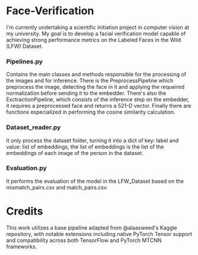 # Face-Verification
I'm currently undertaking a scientific initiation project in computer vision at my university. My goal is to develop a facial verification model capable of achieving strong performance metrics on the Labeled Faces in the Wild (LFW) Dataset.

### Pipelines.py
Contains the main classes and methods responsible for the processing of the images and for inference. There is the PreprocessPipeline which preprocess the image, detecting the face in it and applying the requeired normalization before sending it to the embedder. 
There's also the ExctractionPipeline, which consists of the inference step on the embedder, it requires a preprocessed face and returns a 521-D vector. 
Finally there are functions especialized in performing the cosine similarity calculation.

### Dataset_reader.py
It only process the dataset folder, turning it into a dict of key: label and value: list of embeddings, the list of embeddings is the list of the embeddings of each image of the person in the dataset.

### Evaluation.py
It performs the evaluation of the model in the LFW_Dataset based on the mismatch_pairs.csv and match_pairs.csv.

# Credits 
This work utilizes a base pipeline adapted from @alaasweed's Kaggle repository, with notable extensions including native PyTorch Tensor support and compatibility across both TensorFlow and PyTorch MTCNN frameworks.
